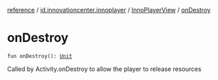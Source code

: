 [reference](../../index.md) / [id.innovationcenter.innoplayer](../index.md) / [InnoPlayerView](index.md) / [onDestroy](./on-destroy.md)

# onDestroy

`fun onDestroy(): `[`Unit`](https://kotlinlang.org/api/latest/jvm/stdlib/kotlin/-unit/index.html)

Called by Activity.onDestroy to allow the player to release resources


